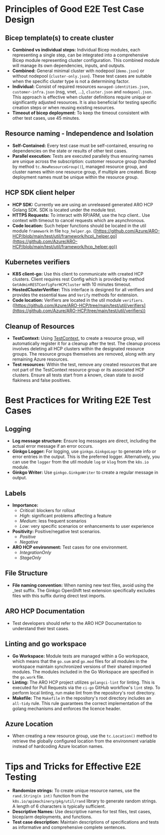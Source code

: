 # Principles of Good E2E Test Case Design

## Bicep template(s) to create cluster

* **Combined vs individual steps:** Individual Bicep modules, each representing a single step, can be integrated into a comprehensive Bicep module representing cluster configuration. This combined module will manage its own dependencies, inputs, and outputs.  
* **Combined:** General minimal cluster with nodepool (`demo.json`) or without nodepool (`cluster-only.json`). These test cases are suitable when the specific cluster type is not a determining factor.  
* **Individual:** Consist of required resources `managed-identities.json`, `customer-infra.json` (nsg, vnet, …), `cluster.json` and `nodepool.json`. This approach is effective when cluster definitions require unique or significantly adjusted resources. It is also beneficial for testing specific creation steps or when reusing existing resources.  
* **Timeout of bicep deployment:** To keep the timeout consistent with other test cases, use 45 minutes.

## Resource naming \- Independence and Isolation

* **Self-Contained:** Every test case must be self-contained, ensuring no dependencies on the state or results of other test cases.  
* **Parallel execution:** Tests are executed parallely thus ensuring names are unique across the subscription: customer resource group (handled by method `tc.NewResourceGroup()`), managed resource group, and cluster names within one resource group, if multiple are created. Bicep deployment names must be unique within the resource group.

## HCP SDK client helper

* **HCP SDK:** Currently we are using an unreleased generated ARO HCP Golang SDK. SDK is located under the module test.  
* **HTTPS Requests:** To interact with RP/ARM, use the hcp client.. Use context with timeout to cancel requests which are asynchronous.  
* **Code location:** Such helper functions should be located in the util module `framework` in file `hcp_helper.go`. ([https://github.com/Azure/ARO-HCP/blob/main/test/util/framework/hcp\_helper.go](https://github.com/Azure/ARO-HCP/blob/main/test/util/framework/hcp_helper.go))

## Kubernetes verifiers

* **K8S client-go:** Use this client to communicate with created HCP clusters. Client requires rest Config which is provided by method `GetAdminRESTConfigForHCPCluster` with 10 minutes timeout.  
* **HostedClusterVerifier:** This interface is designed for all verifiers and provides the essential `Name` and `Verify` methods for extension.  
* **Code location:** Verifiers are located in the util module `verifiers`. ([https://github.com/Azure/ARO-HCP/tree/main/test/util/verifiers](https://github.com/Azure/ARO-HCP/tree/main/test/util/verifiers))

## Cleanup of Resources

* **TestContext:** Using [TestContext](https://github.com/Azure/ARO-HCP/blob/main/test/util/framework/per_test_framework.go#L51), to create a resource group, will automatically register it for a cleanup after the test. The cleanup process involves deleting all HCP clusters within the designated resource groups. The resource groups themselves are removed, along with any remaining Azure resources.  
* **Test resources:** Within the test, remove any created resources that are not part of the TestContext resource group or its associated HCP clusters. Ensure all tests start from a known, clean state to avoid flakiness and false positives.

# Best Practices for Writing E2E Test Cases

## Logging

* **Log message structure:** Ensure log messages are direct, including the actual error message if an error occurs.  
* **Ginkgo Logger:** For logging, use `ginkgo.GinkgoLogr` to generate info or error entries in the output. This is the preferred logger. Alternatively, you can use the `logger` from the util module `log` or `klog` from the `k8s.io` module.  
* **Ginkgo Writer:** Use `ginkgo.GinkgoWriter` to create a regular message in output.

## Labels

* **Importance:**  
  * *Critical*: blockers for rollout  
  * *High*: significant problems affecting a feature  
  * *Medium*: less frequent scenarios  
  * *Low*: very specific scenarios or enhancements to user experience  
* **Positivity:** Positive/negative test scenarios.  
  * *Positive*  
  * *Negative*  
* **ARO HCP environment:** Test cases for one environment.  
  * *IntegrationOnly*  
  * *StageOnly*

## File Structure

* **File naming convention:** When naming new test files, avoid using the \_test suffix. The Ginkgo OpenShift test extension specifically excludes files with this suffix during direct test imports.

## ARO HCP Documentation

* Test developers should refer to the ARO HCP Documentation to understand their test cases.

## Linting and go workspace

* **Go Workspace:** Module tests are managed within a Go workspace, which means that the `go.sum` and `go.mod` files for all modules in the workspace maintain synchronized versions of their shared imported modules. The modules included in the Go Workspace are specified in the `go.work` file.  
* **Linting:** The ARO HCP project utilizes `golangci-lint` for linting. This is executed for Pull Requests via the `ci-go` GitHub workflow's `lint` step. To perform local linting, run make lint from the repository's root directory.  
* **Makefile:** The `Makefile` in the repository's root directory includes an `all-tidy` rule. This rule guarantees the correct implementation of the golang mechanisms and enforces the licence header.

## Azure Location

* When creating a new resource group, use the `tc.Location()` method to retrieve the globally configured location from the environment variable instead of hardcoding Azure location names.

# Tips and Tricks for Effective E2E Testing

* **Randomize strings:** To create unique resource names, use the `rand.String(n int)` function from the `k8s.io/apimachinery/pkg/util/rand` library to generate random strings. A length of 6 characters is typically sufficient.  
* **Descriptive Names:** Use descriptive names for test files, test cases, bicep/arm deployments, and functions.  
* **Test case description:** Maintain descriptions of specifications and tests as informative and comprehensive complete sentences.

